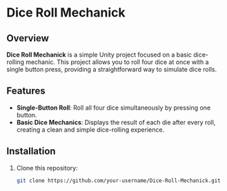 # Dice Roll Mechanick

## Overview
**Dice Roll Mechanick** is a simple Unity project focused on a basic dice-rolling mechanic. This project allows you to roll four dice at once with a single button press, providing a straightforward way to simulate dice rolls.

## Features
- **Single-Button Roll**: Roll all four dice simultaneously by pressing one button.
- **Basic Dice Mechanics**: Displays the result of each die after every roll, creating a clean and simple dice-rolling experience.

## Installation
1. Clone this repository:
   ```bash
   git clone https://github.com/your-username/Dice-Roll-Mechanick.git
